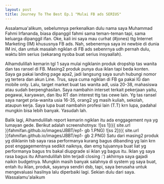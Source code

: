 ```yaml
---
layout: post
title: Journey To The Best Ep.1 "Mulai FB ads SERIUS"
---
```


Assalamua'alikum, sebelumnya perkenalkan dulu nama saya Muhammad Fahmi Irfananda, biasa dipanggil fahmi sama teman-teman tapi, sama keluarga dipanggil ifan. Oke, kali ini saya mau curhat (#jones) ttg Internet Marketing (IM) khususnya FB ads. Nah, sebenernya saya ini newbie di dunia IM ini, dan untuk masalah ngiklan di FB ads sebenrnya udh pernah dulu, waktu blm serius (sekarang nyoba buat serius insyaallah). 

Alhamdulillah kemarin tgl 1 saya mulai ngiklanin produk dropship tas wanita dan tas ransel di FB. Masing2 produk punya dua iklan tapi beda konten. Saya ga pakai landing page apa2, jadi langsung saya suruh hubungi nomor yg tertera dan akun Line. Trus, saya cuma ngiklan di FB ga pakai IG dan mobile only. Lalu, target market buat tas wanita adl, usia 20-38, mahasiswa atau sudah berpenghasilan. Saya nambahin interset terkait pekerjaan yaitu, pegawai, karyawan, dan Ibu RT dan interest ttg tas cewe lain. Yg tas ransel saya narget pria-wanita usia 16-35, orang2 yg masih kuliah, sekolah, ataupun kerja. Saya lupa buat nambahin profesi lain (T.T) krn lupa, padahal mungkin bisa lebih banyak. Yasudah lah.

Balik lagi, Alhamdulillah report kemarin ngiklan itu ada enggagement nya yg lumayan gede. Berikut adalah screenshotnya:
![ss 1]({{ site.url }}fahmifan.github.io/images/JBBT/ep1- gb 1.PNG)
![ss 2]({{ site.url }}fahmifan.github.io/images/JBBT/ep1- gb 2.PNG)
Satu dari masing2 produk yg diiklanin tsb saya rasa performanya kurang bagus dibanding yg lain krn post enggagementnya sedikit naiknya, dan emg tujuannya buat liat yg performanya bagus trs bakal diupgrade si iklan yg bagus itu. Iklan yg saya rasa bagus itu Alhamdulillah blm terjadi closing :') akhirnya saya gajadi naikin budgetnya. Mungkin masih banyak salahnya di system yg saya buat, entah itu iklan, produk, sayanya sendiri dsb, tapi, saya berusaha untuk mengevaluasi hasilnya lalu diperbaiki lagi. Sekian dulu dari saya.
Wassalamu'alaikum
